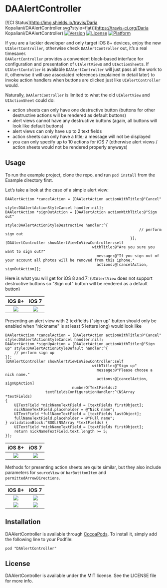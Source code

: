 # DAAlertController

[![CI Status](http://img.shields.io/travis/Daria Kopaliani/DAAlertController.svg?style=flat)](https://travis-ci.org/Daria Kopaliani/DAAlertController)
[![Version](https://img.shields.io/cocoapods/v/DAAlertController.svg?style=flat)](http://cocoadocs.org/docsets/DAAlertController)
[![License](https://img.shields.io/cocoapods/l/DAAlertController.svg?style=flat)](http://cocoadocs.org/docsets/DAAlertController)
[![Platform](https://img.shields.io/cocoapods/p/DAAlertController.svg?style=flat)](http://cocoadocs.org/docsets/DAAlertController)

If you are a luckier developer and only target iOS 8+ devices, enjoy the new `UIAlertController`, otherwise check `DAAlertController` out, it’s a real timesaver.  
`DAAlertController` provides a convenient block-based interface for configuration and presentation of `UIAlertView`s and `UIActionSheet`s. If `UIAlertContoller` is available `DAAlertController` will just pass all the work to it, otherwise it will use associated references (explained in detail later) to invoke action handlers when buttons are clicked just like `UIAlertController` would.

Naturally, `DAAlertController` is limited to what the old `UIAlertView` and `UIActionSheet` could do:
- action sheets can only have one destructive button (buttons for other destructive actions will be rendered as default buttons)
- alert views cannot have any destructive buttons (again, all buttons will look like default buttons)
- alert views can only have up to 2 text fields
- action sheets can only have a title; a message will not be displayed
- you can only specify up to 10 actions for iOS 7 (otherwise alert views / action sheets would not be rendered properly anyways)

## Usage

To run the example project, clone the repo, and run `pod install` from the Example directory first.

Let’s take a look at the case of a simple alert view:

    DAAlertAction *cancelAction = [DAAlertAction actionWithTitle:@"Cancel"
                                                           style:DAAlertActionStyleCancel handler:nil];
    DAAlertAction *signOutAction = [DAAlertAction actionWithTitle:@"Sign out"
                                                            style:DAAlertActionStyleDestructive handler:^{
                                                                // perform sign out
                                                            }];
    [DAAlertController showAlertViewInViewController:self
                                           withTitle:@"Are you sure you want to sign out?"
                                             message:@"If you sign out of your account all photos will be removed from this iphone."
                                             actions:@[cancelAction, signOutAction]];

Here is what you will get for iOS 8 and 7: (`UIAlertView` does not support destructive buttons so "Sign out" button will be rendered as a default button)

iOS 8+             |  iOS 7
:-------------------------:|:-------------------------:
![](https://github.com/daria-kopaliani/DAAlertController/blob/master/Screenshots/AlertView0iOS8.png)  |  ![](https://github.com/daria-kopaliani/DAAlertController/blob/master/Screenshots/AlertView0iOS7.png)


Presenting an alert view with 2 textfields ("sign up" button should only be enabled when "nickname" is at least 5 letters long) would look like 

    DAAlertAction *cancelAction = [DAAlertAction actionWithTitle:@"Cancel" style:DAAlertActionStyleCancel handler:nil];
    DAAlertAction *signUpAction = [DAAlertAction actionWithTitle:@"Sign up" style:DAAlertActionStyleDefault handler:^{
        // perform sign up
    }];
    [DAAlertController showAlertViewInViewController:self
                                           withTitle:@"Sign up"
                                             message:@"Please choose a nick name."
                                             actions:@[cancelAction, signUpAction]
                                  numberOfTextFields:2
                      textFieldsConfigurationHandler:^(NSArray *textFields)
    {
        UITextField *nickNameTextField = [textFields firstObject];
        nickNameTextField.placeholder = @"Nick name";
        UITextField *fullNameTextField = [textFields lastObject];
        fullNameTextField.placeholder = @"Full name";
    } validationBlock:^BOOL(NSArray *textFields) {
        UITextField *nickNameTextField = [textFields firstObject];
        return nickNameTextField.text.length >= 5;
    }];

iOS 8+             |  iOS 7
:-------------------------:|:-------------------------:
![](https://github.com/daria-kopaliani/DAAlertController/blob/master/Screenshots/AlertView1iOS8.png)  |  ![](https://github.com/daria-kopaliani/DAAlertController/blob/master/Screenshots/AlertView1iOS7.png)

Methods for presenting action sheets are quite similar, but they also include parameters for `sourceView` or `barButttonItem` and ` permittedArrowDirections`.

iOS 8+             |  iOS 7
:-------------------------:|:-------------------------:
![](https://github.com/daria-kopaliani/DAAlertController/blob/master/Screenshots/ActionSheet0iOS8.png)  |  ![](https://github.com/daria-kopaliani/DAAlertController/blob/master/Screenshots/ActionSheet0iOS7.png)
![](https://github.com/daria-kopaliani/DAAlertController/blob/master/Screenshots/ActionSheet1iOS8.png)  |  ![](https://github.com/daria-kopaliani/DAAlertController/blob/master/Screenshots/ActionSheet1iOS7.png)

## Installation

DAAlertController is available through [CocoaPods](http://cocoapods.org). To install
it, simply add the following line to your Podfile:

    pod "DAAlertController"

## License

DAAlertController is available under the MIT license. See the LICENSE file for more info.

